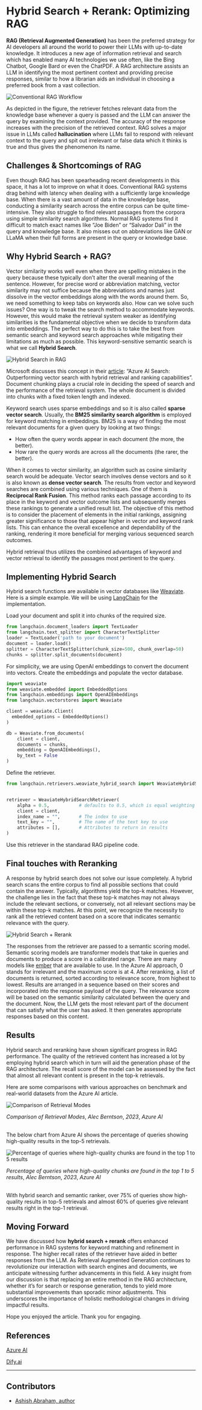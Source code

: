 <!-- SEO: Retrieval-Augmented Generation (RAG) is revolutionizing traditional search engines and AI methodologies for information retrieval. However, standard RAG systems often lack efficiency and precision when dealing with extensive data repositories. Substituting the search approach with a hybrid method and reordering the outcomes using a semantic ranker considerably enhances performance, indicating potential for large-scale implementations.
-->

# Hybrid Search + Rerank: Optimizing RAG

**RAG (Retrieval Augmented Generation)** has been the preferred strategy for AI developers all around the world to power their LLMs with up-to-date knowledge. It introduces a new age of information retrieval and search which has enabled many AI technologies we use often, like the Bing Chatbot, Google Bard or even the ChatPDF. A RAG architecture assists an LLM in identifying the most pertinent context and providing precise responses, similar to how a librarian aids an individual in choosing a preferred book from a vast collection.

![Conventional RAG Workflow](../assets/use_cases/hybrid_search_&_rerank_rag/RAGDiagram.png "Fig 1")

As depicted in the figure, the retriever fetches relevant data from the knowledge base whenever a query is passed and the LLM can answer the query by examining the context provided. The accuracy of the response increases with the precision of the retrieved context. RAG solves a major issue in LLMs called **hallucination** where LLMs fail to respond with relevant context to the query and spit out irrelevant or false data which it thinks is true and thus gives the phenomenon its name.

## Challenges & Shortcomings of RAG

Even though RAG has been spearheading recent developments in this space, it has a lot to improve on what it does. Conventional RAG systems drag behind with latency when dealing with a sufficiently large knowledge base. When there is a vast amount of data in the knowledge base, conducting a similarity search across the entire corpus can be quite time-intensive. They also struggle to find relevant passages from the corpora using simple similarity search algorithms. 
Normal RAG systems find it difficult to match exact names like “Joe Biden” or “Salvador Dali” in the query and knowledge base. It also misses out on abbreviations like GAN or LLaMA when their full forms are present in the query or knowledge base.  

## Why Hybrid Search + RAG?

Vector similarity works well even when there are spelling mistakes in the query because these typically don’t alter the overall meaning of the sentence. However, for precise word or abbreviation matching, vector similarity may not suffice because the abbreviations and names just dissolve in the vector embeddings along with the words around them. So, we need something to keep tabs on keywords also. 
How can we solve such issues? One way is to tweak the search method to accommodate keywords. However, this would make the retrieval system weaker as identifying similarities is the fundamental objective when we decide to transform data into embeddings. The perfect way to do this is to take the best from semantic search and keyword search approaches while mitigating their limitations as much as possible. This keyword-sensitive semantic search is what we call **Hybrid Search**.

![Hybrid Search in RAG](../assets/use_cases/hybrid_search_&_rerank_rag/HybridSearch.png "Fig 2")

Microsoft discusses this concept in their [article](https://techcommunity.microsoft.com/t5/ai-azure-ai-services-blog/azure-ai-search-outperforming-vector-search-with-hybrid/ba-p/3929167): “Azure AI Search: Outperforming vector search with hybrid retrieval and ranking capabilities”.  Document chunking plays a crucial role in deciding the speed of search and the performance of the retrieval system. The whole document is divided into chunks with a fixed token length and indexed. 

Keyword search uses sparse embeddings and so it is also called **sparse vector search**. Usually, the **BM25 similarity search algorithm** is employed for keyword matching in embeddings. BM25 is a way of finding the most relevant documents for a given query by looking at two things:
- How often the query words appear in each document (the more, the better).
- How rare the query words are across all the documents (the rarer, the better).


When it comes to vector similarity, an algorithm such as cosine similarity search would be adequate. Vector search involves dense vectors and so it is also known as **dense vector search**. The results from vector and keyword searches are combined using various techniques. One of them is **Reciprocal Rank Fusion**. This method ranks each passage according to its place in the keyword and vector outcome lists and subsequently merges these rankings to generate a unified result list. The objective of this method is to consider the placement of elements in the initial rankings, assigning greater significance to those that appear higher in vector and keyword rank lists. This can enhance the overall excellence and dependability of the ranking, rendering it more beneficial for merging various sequenced search outcomes.

Hybrid retrieval thus utilizes the combined advantages of keyword and vector retrieval to identify the passages most pertinent to the query.

## Implementing Hybrid Search
Hybrid search functions are available in vector databases like [Weaviate](https://weaviate.io/).  Here is a simple example. We will be using [LangChain](https://www.langchain.com/) for the implementation.

Load your document and split it into chunks of the required size.

```python
from langchain.document_loaders import TextLoader
from langchain.text_splitter import CharacterTextSplitter
loader = TextLoader('path to your document')
document = loader.load()
splitter = CharacterTextSplitter(chunk_size=500, chunk_overlap=50)
chunks = splitter.split_documents(document)
```
For simplicity, we are using OpenAI embeddings to convert the document into vectors. Create the embeddings and populate the vector database.
```python
import weaviate
from weaviate.embedded import EmbeddedOptions
from langchain.embeddings import OpenAIEmbeddings
from langchain.vectorstores import Weaviate

client = weaviate.Client(
  embedded_options = EmbeddedOptions()
)

db = Weaviate.from_documents(
    client = client,    
    documents = chunks,
    embedding = OpenAIEmbeddings(),
    by_text = False
)
```
Define the retriever.
```python
from langchain.retrievers.weaviate_hybrid_search import WeaviateHybridSearchRetriever


retriever = WeaviateHybridSearchRetriever(
    alpha = 0.5,           # defaults to 0.5, which is equal weighting between keyword and semantic search
    client = client,          
    index_name = "",       # The index to use
    text_key = "",         # The name of the text key to use
    attributes = [],       # Attributes to return in results
)

```
Use this retriever in the standarad RAG pipeline code.

## Final touches with Reranking

A response by hybrid search does not solve our issue completely. A hybrid search scans the entire corpus to find all possible sections that could contain the answer. Typically, algorithms yield the top-k matches. However, the challenge lies in the fact that these top-k matches may not always include the relevant sections, or conversely, not all relevant sections may be within these top-k matches. At this point, we recognize the necessity to rank all the retrieved content based on a score that indicates semantic relevance with the query.

![Hybrid Search + Rerank](../assets/use_cases/hybrid_search_&_rerank_rag/Rerank.png "Fig 3")

The responses from the retriever are passed to a semantic scoring model. Semantic scoring models are transformer models that take in queries and documents to produce a score in a calibrated range. There are many models like [ember](https://huggingface.co/llmrails/ember-v1) that are available to use. In the Azure AI approach, 0 stands for irrelevant and the maximum score is at 4. After reranking, a list of documents is returned, sorted according to relevance score, from highest to lowest.  Results are arranged in a sequence based on their scores and incorporated into the response payload of the query. The relevance score will be based on the semantic similarity calculated between the query and the document.
Now, the LLM gets the most relevant part of the document that can satisfy what the user has asked. It then generates appropriate responses based on this content.

## Results

Hybrid search and reranking have shown significant progress in RAG performance. The quality of the retrieved content has increased a lot by employing hybrid search which in turn will aid the generation phase of the RAG architecture. The recall score of the model can be assessed by the fact that almost all relevant content is present in the top-k retrievals. 

Here are some comparisons with various approaches on benchmark and real-world datasets from the Azure AI article.


![Comparison of Retrieval Modes](../assets/use_cases/hybrid_search_&_rerank_rag/RetrievalComparison.png "Fig 4")

*Comparison of Retrieval Modes*, *Alec Berntson*, *2023*, *Azure AI*


<br>The below chart from Azure AI shows the percentage of queries showing high-quality results in the top-5 retrievals.

![Percentage of queries where high-quality chunks are found in the top 1 to 5 results](../assets/use_cases/hybrid_search_&_rerank_rag/Performancegraph.png "Fig 5")

*Percentage of queries where high-quality chunks are found in the top 1 to 5 results*, *Alec Berntson*, *2023*, *Azure AI*


<br>With hybrid search and semantic ranker, over 75% of queries show high-quality results in top-5 retrievals and almost 60% of queries give relevant results right in the top-1 retrieval. 

## Moving Forward

We have discussed how **hybrid search + rerank** offers enhanced performance in RAG systems for keyword matching and refinement in response. The higher recall rates of the retriever have aided in better responses from the LLM.
As Retrieval Augmented Generation continues to revolutionize our interaction with search engines and documents, we anticipate witnessing further advancements in this field. A key insight from our discussion is that replacing an entire method in the RAG architecture, whether it’s for search or response generation, tends to yield more substantial improvements than sporadic minor adjustments. This underscores the importance of holistic methodological changes in driving impactful results.

Hope you enjoyed the article. Thank you for engaging.


## References

[Azure AI](https://techcommunity.microsoft.com/t5/ai-azure-ai-services-blog/azure-ai-search-outperforming-vector-search-with-hybrid/ba-p/3929167)

[Dify.ai](https://dify.ai/blog/hybrid-search-rerank-rag-improvement)


---
## Contributors

- [Ashish Abraham, author](https://www.linkedin.com/in/ashish-abraham-811a23201/)
